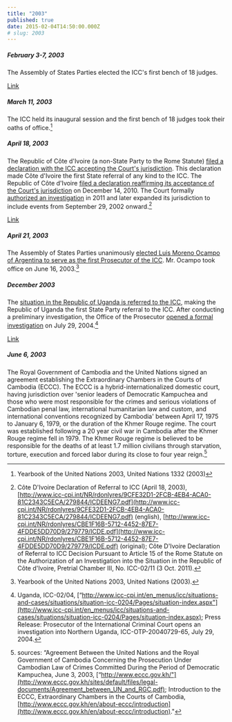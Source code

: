 ```yaml
---
title: "2003"
published: true
date: 2015-02-04T14:50:00.000Z
# slug: 2003
---
```


##### February 3-7, 2003

The Assembly of States Parties elected the ICC's first bench of 18 judges.

[^source]: sources: “Assembly of States Parties First Session (resumed February 3-7, 2003), [http://legal.un.org/icc/asp/firstresumed.feb03.htm](http://legal.un.org/icc/asp/firstresumed.feb03.htm) (last updated July 24, 2003); Yearbook of the United Nations 2003, United Nations 1332 (2003)."

[Link](http://legal.un.org/icc/asp/firstresumed.feb03.htm)

##### March 11, 2003

The ICC held its inaugural session and the first bench of 18 judges took their oaths of office.[^source2003]

[^source2003]: Yearbook of the United Nations 2003, United Nations 1332 (2003)

##### April 18, 2003

The Republic of Côte d'Ivoire (a non-State Party to the Rome Statute) [filed a declaration with the ICC accepting the Court's jurisdiction](http://www.icc-cpi.int/NR/rdonlyres/9CFE32D1-2FCB-4EB4-ACA0-81C2343C5ECA/279844/ICDEENG7.pdf). This declaration made Côte d'Ivoire the first State referral of any kind to the ICC. The Republic of Côte d'Ivoire [filed a declaration reaffirming its acceptance of the Court's jurisdiction](http://icc-cpi.int/NR/rdonlyres/498E8FEB-7A72-4005-A209-C14BA374804F/0/ReconCPI.pdf) on December 14, 2010\. The Court formally [authorized an investigation](http://www.icc-cpi.int/iccdocs/doc/doc1240553.pdf) in 2011 and later expanded its jurisdiction to include events from September 29, 2002 onward.[^source2003apr]

[^source2003apr]: Côte D'Ivoire Declaration of Referral to ICC (April 18, 2003), [http://www.icc-cpi.int/NR/rdonlyres/9CFE32D1-2FCB-4EB4-ACA0-81C2343C5ECA/279844/ICDEENG7.pdf](http://www.icc-cpi.int/NR/rdonlyres/9CFE32D1-2FCB-4EB4-ACA0-81C2343C5ECA/279844/ICDEENG7.pdf) (english), [http://www.icc-cpi.int/NR/rdonlyres/CBE1F16B-5712-4452-87E7-4FDDE5DD70D9/279779/ICDE.pdf](http://www.icc-cpi.int/NR/rdonlyres/CBE1F16B-5712-4452-87E7-4FDDE5DD70D9/279779/ICDE.pdf) (original); Côte D'Ivoire Declaration of Referral to ICC Decision Pursuant to Article 15 of the Rome Statute on the Authorization of an Investigation into the Situation in the Republic of Côte d'Ivoire, Pretrial Chamber III, No. ICC-02/11 (3 Oct. 2011).

[Link](http://www.icc-cpi.int/iccdocs/doc/doc1240553.pdf)

##### April 21, 2003

The Assembly of States Parties unanimously [elected Luis Moreno Ocampo of Argentina to serve as the first Prosecutor of the ICC](http://www.un.org/press/en/2003/L3035.doc.htm). Mr. Ocampo took office on June 16, 2003.[^source2003apr21]

[^source2003apr21]: Yearbook of the United Nations 2003, United Nations (2003).

##### December 2003

The [situation in the Republic of Uganda is referred to the ICC](http://www.icc-cpi.int/en_menus/icc/press%20and%20media/press%20releases/2004/Pages/president%20of%20uganda%20refers%20situation%20concerning%20the%20lord_s%20resistance%20army%20_lra_%20to%20the%20icc.aspx), making the Republic of Uganda the first State Party referral to the ICC. After conducting a preliminary investigation, the Office of the Prosecutor [opened a formal investigation](http://www.icc-cpi.int/en_menus/icc/press%20and%20media/press%20releases/2004/Pages/prosecutor%20of%20the%20international%20criminal%20court%20opens%20an%20investigation%20into%20nothern%20uganda.aspx) on July 29, 2004.[^source2003dec]

[^source2003dec]: Uganda, ICC-02/04, [“http://www.icc-cpi.int/en_menus/icc/situations-and-cases/situations/situation-icc-0204/Pages/situation-index.aspx"](http://www.icc-cpi.int/en_menus/icc/situations-and-cases/situations/situation-icc-0204/Pages/situation-index.aspx); Press Release: Prosecutor of the International Criminal Court opens an investigation into Northern Uganda, ICC-OTP-20040729-65, July 29, 2004.

[Link](http://www.icc-cpi.int/en_menus/icc/press-and-media/press-releases/2004/Pages/prosecutor-of-the-international-criminal-court-opens-an-investigation-into-nothern-uganda.aspx)

##### June 6, 2003

The Royal Government of Cambodia and the United Nations signed an agreement establishing the Extraordinary Chambers in the Courts of Cambodia (ECCC). The ECCC is a hybrid-internationalized domestic court, having jurisdiction over 'senior leaders of Democratic Kampuchea and those who were most responsible for the crimes and serious violations of Cambodian penal law, international humanitarian law and custom, and international conventions recognized by Cambodia' between April 17, 1975 to January 6, 1979, or the duration of the Khmer Rouge regime. The court was established following a 20 year civil war in Cambodia after the Khmer Rouge regime fell in 1979\. The Khmer Rouge regime is believed to be responsible for the deaths of at least 1.7 million civilians through starvation, torture, execution and forced labor during its close to four year reign.[^source2003jun]

[^source2003jun]: sources: “Agreement Between the United Nations and the Royal Government of Cambodia Concerning the Prosecution Under Cambodian Law of Crimes Committed During the Period of Democratic Kampuchea, June 3, 2003, [“http://www.eccc.gov.kh/"](http://www.eccc.gov.kh/sites/default/files/legal-documents/Agreement_between_UN_and_RGC.pdf); Introduction to the ECCC, Extraordinary Chambers in the Courts of Cambodia, [http://www.eccc.gov.kh/en/about-eccc/introduction](http://www.eccc.gov.kh/en/about-eccc/introduction)."
